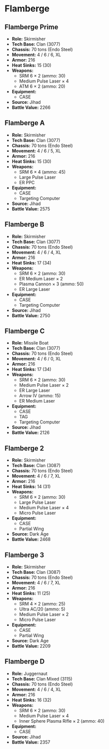 # Flamberge
## Flamberge Prime
- **Role:** Skirmisher
- **Tech Base:** Clan (3077)
- **Chassis:** 70 tons (Endo Steel)
- **Movement:** 4 / 6 / 6, XL
- **Armor:** 216
- **Heat Sinks:** 15 (30)
- **Weapons:**
  - SRM 6 × 2 (ammo: 30)
  - Medium Pulse Laser × 4
  - ATM 6 × 2 (ammo: 20)
- **Equipment:**
  - CASE
- **Source:** Jihad
- **Battle Value:** 2266

## Flamberge A
- **Role:** Skirmisher
- **Tech Base:** Clan (3077)
- **Chassis:** 70 tons (Endo Steel)
- **Movement:** 4 / 6 / 5, XL
- **Armor:** 216
- **Heat Sinks:** 15 (30)
- **Weapons:**
  - SRM 6 × 4 (ammo: 45)
  - Large Pulse Laser
  - ER PPC
- **Equipment:**
  - CASE
  - Targeting Computer
- **Source:** Jihad
- **Battle Value:** 2575

## Flamberge B
- **Role:** Skirmisher
- **Tech Base:** Clan (3077)
- **Chassis:** 70 tons (Endo Steel)
- **Movement:** 4 / 6 / 4, XL
- **Armor:** 216
- **Heat Sinks:** 17 (34)
- **Weapons:**
  - SRM 6 × 2 (ammo: 30)
  - ER Medium Laser × 2
  - Plasma Cannon × 3 (ammo: 50)
  - ER Large Laser
- **Equipment:**
  - CASE
  - Targeting Computer
- **Source:** Jihad
- **Battle Value:** 2750

## Flamberge C
- **Role:** Missile Boat
- **Tech Base:** Clan (3077)
- **Chassis:** 70 tons (Endo Steel)
- **Movement:** 4 / 6 / 0, XL
- **Armor:** 216
- **Heat Sinks:** 17 (34)
- **Weapons:**
  - SRM 6 × 2 (ammo: 30)
  - Medium Pulse Laser × 2
  - ER Large Laser
  - Arrow IV (ammo: 15)
  - ER Medium Laser
- **Equipment:**
  - CASE
  - TAG
  - Targeting Computer
- **Source:** Jihad
- **Battle Value:** 2126

## Flamberge 2
- **Role:** Skirmisher
- **Tech Base:** Clan (3087)
- **Chassis:** 70 tons (Endo Steel)
- **Movement:** 4 / 6 / 7, XL
- **Armor:** 216
- **Heat Sinks:** 14 (31)
- **Weapons:**
  - SRM 6 × 2 (ammo: 30)
  - Large Pulse Laser
  - Medium Pulse Laser × 4
  - Micro Pulse Laser
- **Equipment:**
  - CASE
  - Partial Wing
- **Source:** Dark Age
- **Battle Value:** 2468

## Flamberge 3
- **Role:** Skirmisher
- **Tech Base:** Clan (3087)
- **Chassis:** 70 tons (Endo Steel)
- **Movement:** 4 / 6 / 7, XL
- **Armor:** 216
- **Heat Sinks:** 11 (25)
- **Weapons:**
  - SRM 4 × 2 (ammo: 25)
  - Ultra AC/20 (ammo: 5)
  - Medium Pulse Laser × 2
  - Micro Pulse Laser
- **Equipment:**
  - CASE
  - Partial Wing
- **Source:** Dark Age
- **Battle Value:** 2209

## Flamberge D
- **Role:** Juggernaut
- **Tech Base:** Clan Mixed (3115)
- **Chassis:** 70 tons (Endo Steel)
- **Movement:** 4 / 6 / 4, XL
- **Armor:** 216
- **Heat Sinks:** 16 (32)
- **Weapons:**
  - SRM 6 × 2 (ammo: 30)
  - Medium Pulse Laser × 4
  - Inner Sphere Plasma Rifle × 2 (ammo: 40)
- **Equipment:**
  - CASE
- **Source:** Jihad
- **Battle Value:** 2357

